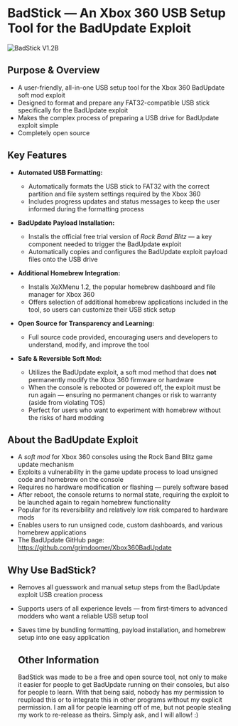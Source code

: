 # BadStick — An Xbox 360 USB Setup Tool for the BadUpdate Exploit

![BadStick V1.2B](https://i.imgur.com/Ikcxp9o.png)

## Purpose & Overview

- A user-friendly, all-in-one USB setup tool for the Xbox 360 BadUpdate soft mod exploit  
- Designed to format and prepare any FAT32-compatible USB stick specifically for the BadUpdate exploit  
- Makes the complex process of preparing a USB drive for BadUpdate exploit simple
- Completely open source

## Key Features

- **Automated USB Formatting:**  
  - Automatically formats the USB stick to FAT32 with the correct partition and file system settings required by the Xbox 360  
  - Includes progress updates and status messages to keep the user informed during the formatting process    

- **BadUpdate Payload Installation:**  
  - Installs the official free trial version of *Rock Band Blitz* — a key component needed to trigger the BadUpdate exploit  
  - Automatically copies and configures the BadUpdate exploit payload files onto the USB drive  

- **Additional Homebrew Integration:**  
  - Installs XeXMenu 1.2, the popular homebrew dashboard and file manager for Xbox 360  
  - Offers selection of additional homebrew applications included in the tool, so users can customize their USB stick setup  

- **Open Source for Transparency and Learning:**  
  - Full source code provided, encouraging users and developers to understand, modify, and improve the tool  

- **Safe & Reversible Soft Mod:**  
  - Utilizes the BadUpdate exploit, a soft mod method that does **not** permanently modify the Xbox 360 firmware or hardware  
  - When the console is rebooted or powered off, the exploit must be run again — ensuring no permanent changes or risk to warranty (aside from violating TOS)  
  - Perfect for users who want to experiment with homebrew without the risks of hard modding  

## About the BadUpdate Exploit

- A *soft mod* for Xbox 360 consoles using the Rock Band Blitz game update mechanism  
- Exploits a vulnerability in the game update process to load unsigned code and homebrew on the console  
- Requires no hardware modification or flashing — purely software based  
- After reboot, the console returns to normal state, requiring the exploit to be launched again to regain homebrew functionality  
- Popular for its reversibility and relatively low risk compared to hardware mods  
- Enables users to run unsigned code, custom dashboards, and various homebrew applications
- The BadUpdate GitHub page: https://github.com/grimdoomer/Xbox360BadUpdate

## Why Use BadStick?

- Removes all guesswork and manual setup steps from the BadUpdate exploit USB creation process  
- Supports users of all experience levels — from first-timers to advanced modders who want a reliable USB setup tool  
- Saves time by bundling formatting, payload installation, and homebrew setup into one easy application

  ## Other Information
  BadStick was made to be a free and open source tool, not only to make it easier for people to get BadUpdate running on
  their consoles, but also for people to learn. With that being said, nobody has my permission to reupload this or to
  integrate this in other programs without my explicit permission. I am all for people learning off of me, but not people
  stealing my work to re-release as theirs. Simply ask, and I will allow! :)
